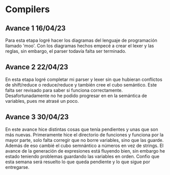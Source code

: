 # Compilers

## Avance 1 16/04/23
Para esta etapa logré hacer los diagramas del lenguaje de programación llamado 'moo'.
Con los diagramas hechos empecé a crear el lexer y las reglas, sin embargo, el parser todavía 
falta ser terminado.

## Avance 2 22/04/23
En esta etapa logré completar mi parser y lexer sin que hubieran conflictos de 
shift/reduce o reduce/reduce y también cree el cubo semántico. Este falta ser revisado
para saber si funciona correctamente. Desafortunadamente no he podido progresar en 
en la semántica de variables, pues me atrasé un poco.

## Avance 3 30/04/23
En este avance hice distintas cosas que tenía pendientes y unas que son más nuevas.
Primeramente hice el directorio de funciones y funciona por la mayor parte, solo falta
corregir que no borre variables, sino que las guarde. Además de eso cambié el cubo semnántico
a números en vez de strings. 
El avance de la generación de expresiones
está fluyendo bien, sin embargo he estado teniendo problemas guardando las variables en orden.
Confio que esta semana será resuelto lo que queda pendiente y lo que sigue por entregarse.
